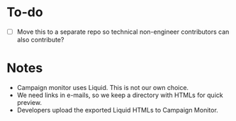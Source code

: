 # To-do

- [ ] Move this to a separate repo so technical non-engineer contributors can also contribute?

# Notes

- Campaign monitor uses Liquid. This is not our own choice.
- We need links in e-mails, so we keep a directory with HTMLs for quick preview.
- Developers upload the exported Liquid HTMLs to Campaign Monitor.
